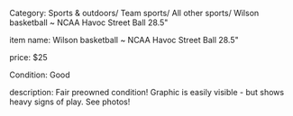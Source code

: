 Category:
Sports & outdoors/ Team sports/ All other sports/ Wilson basketball ~ NCAA Havoc Street Ball 28.5"

item name:
Wilson basketball ~ NCAA Havoc Street Ball 28.5"

price:
$25

Condition:
Good

description:
Fair preowned condition!
Graphic is easily visible - but shows heavy signs of play. See photos!
